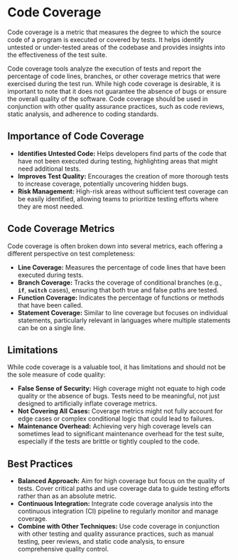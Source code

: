 # Code Coverage

Code coverage is a metric that measures the degree to which the source code of a program is executed or covered by tests. It helps identify untested or under-tested areas of the codebase and provides insights into the effectiveness of the test suite.

Code coverage tools analyze the execution of tests and report the percentage of code lines, branches, or other coverage metrics that were exercised during the test run. While high code coverage is desirable, it is important to note that it does not guarantee the absence of bugs or ensure the overall quality of the software. Code coverage should be used in conjunction with other quality assurance practices, such as code reviews, static analysis, and adherence to coding standards.

## **Importance of Code Coverage**

- **Identifies Untested Code:** Helps developers find parts of the code that have not been executed during testing, highlighting areas that might need additional tests.
- **Improves Test Quality:** Encourages the creation of more thorough tests to increase coverage, potentially uncovering hidden bugs.
- **Risk Management:** High-risk areas without sufficient test coverage can be easily identified, allowing teams to prioritize testing efforts where they are most needed.

## **Code Coverage Metrics**

Code coverage is often broken down into several metrics, each offering a different perspective on test completeness:

- **Line Coverage:** Measures the percentage of code lines that have been executed during tests.
- **Branch Coverage:** Tracks the coverage of conditional branches (e.g., **`if`**, **`switch`** cases), ensuring that both true and false paths are tested.
- **Function Coverage:** Indicates the percentage of functions or methods that have been called.
- **Statement Coverage:** Similar to line coverage but focuses on individual statements, particularly relevant in languages where multiple statements can be on a single line.

## **Limitations**

While code coverage is a valuable tool, it has limitations and should not be the sole measure of code quality:

- **False Sense of Security:** High coverage might not equate to high code quality or the absence of bugs. Tests need to be meaningful, not just designed to artificially inflate coverage metrics.
- **Not Covering All Cases:** Coverage metrics might not fully account for edge cases or complex conditional logic that could lead to failures.
- **Maintenance Overhead:** Achieving very high coverage levels can sometimes lead to significant maintenance overhead for the test suite, especially if the tests are brittle or tightly coupled to the code.

## **Best Practices**

- **Balanced Approach:** Aim for high coverage but focus on the quality of tests. Cover critical paths and use coverage data to guide testing efforts rather than as an absolute metric.
- **Continuous Integration:** Integrate code coverage analysis into the continuous integration (CI) pipeline to regularly monitor and manage coverage.
- **Combine with Other Techniques:** Use code coverage in conjunction with other testing and quality assurance practices, such as manual testing, peer reviews, and static code analysis, to ensure comprehensive quality control.
